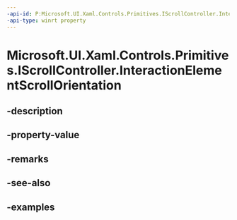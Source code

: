 ```yaml
---
-api-id: P:Microsoft.UI.Xaml.Controls.Primitives.IScrollController.InteractionElementScrollOrientation
-api-type: winrt property
---
```


# Microsoft.UI.Xaml.Controls.Primitives.IScrollController.InteractionElementScrollOrientation

<!--
public Windows.UI.Xaml.Controls.Orientation InteractionElementScrollOrientation { get; }
-->


## -description

## -property-value

## -remarks

## -see-also

## -examples


